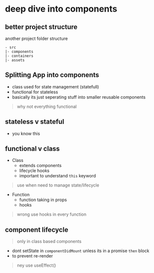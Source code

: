 # deep dive into components

## better project structure

another project folder structure

```
- src
|- components
|- containers
|- assets
```

## Splitting App into components

- class used for state management (statefull)
- functional for stateless
- basically its just seperating stuff into smaller reusable components

> why not everything functional

## stateless v stateful

- you know this

## functional v class

- Class
  - extends components
  - lifecycle hooks
  - important to understand `this` keyword
> use when need to manage state/lifecycle
- Function
  - function taking in props
  - hooks

> wrong use hooks in every function

## component lifecycle

> only in class based components

- dont setState in `componentDidMount` unless its in a promise `then` block
- to prevent re-render

> ney use useEffect()